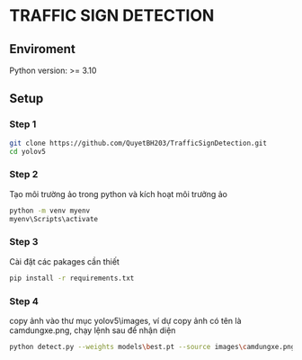 # TRAFFIC SIGN DETECTION 

## Enviroment
Python version: >= 3.10

## Setup


### Step 1
```bash
git clone https://github.com/QuyetBH203/TrafficSignDetection.git
cd yolov5
```
### Step 2
Tạo môi trường ảo trong python và kích hoạt môi trưởng ảo
```bash
python -m venv myenv
myenv\Scripts\activate
```
### Step 3
Cài đặt các pakages cần thiết

```bash
pip install -r requirements.txt
```
### Step 4
copy ảnh vào thư mục yolov5\images, ví dự copy ảnh có tên là camdungxe.png, chạy lệnh sau để nhận diện

```bash
python detect.py --weights models\best.pt --source images\camdungxe.png --conf 0.5

```
 